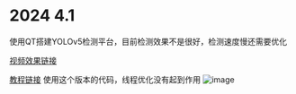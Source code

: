 


# 2024 4.1
使用QT搭建YOLOv5检测平台，目前检测效果不是很好，检测速度慢还需要优化

[视频效果链接](https://www.bilibili.com/video/BV1zm411r7vK/?vd_source=bd3a7a6340cc33e03aaa5705fff9cbb2)

[教程链接](http://www.relxdingyilang.cn/index.php/2024/04/01/qt-yolov5%e6%a3%80%e6%b5%8b%e5%b9%b3%e5%8f%b0/)
使用这个版本的代码，线程优化没有起到作用
![image](https://github.com/BAOfanTing/QT_YOLOv5/assets/69379538/9af56256-a727-4d1e-b133-dbcd6b638267)
